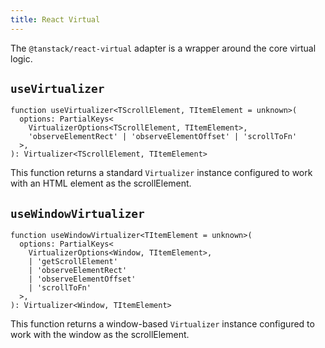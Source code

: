 ```yaml
---
title: React Virtual
---
```


The `@tanstack/react-virtual` adapter is a wrapper around the core virtual logic.

## `useVirtualizer`

```tsx
function useVirtualizer<TScrollElement, TItemElement = unknown>(
  options: PartialKeys<
    VirtualizerOptions<TScrollElement, TItemElement>,
    'observeElementRect' | 'observeElementOffset' | 'scrollToFn'
  >,
): Virtualizer<TScrollElement, TItemElement>
```

This function returns a standard `Virtualizer` instance configured to work with an HTML element as the scrollElement.

## `useWindowVirtualizer`

```tsx
function useWindowVirtualizer<TItemElement = unknown>(
  options: PartialKeys<
    VirtualizerOptions<Window, TItemElement>,
    | 'getScrollElement'
    | 'observeElementRect'
    | 'observeElementOffset'
    | 'scrollToFn'
  >,
): Virtualizer<Window, TItemElement>
```

This function returns a window-based `Virtualizer` instance configured to work with the window as the scrollElement.
